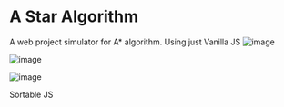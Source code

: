# A Star Algorithm
A web project simulator for A* algorithm. Using just Vanilla JS 
![image](https://github.com/jesuggc/A-Algorithm/assets/73794079/5d48d141-a096-422f-b576-dab4d1832d9c)

![image](https://github.com/jesuggc/A-Algorithm/assets/73794079/6c008f30-7f0b-4469-af86-79d1b7cbdfef)

![image](https://github.com/jesuggc/A-Algorithm/assets/73794079/0ef0ff97-11a2-4842-9776-94826290e669)



Sortable JS
